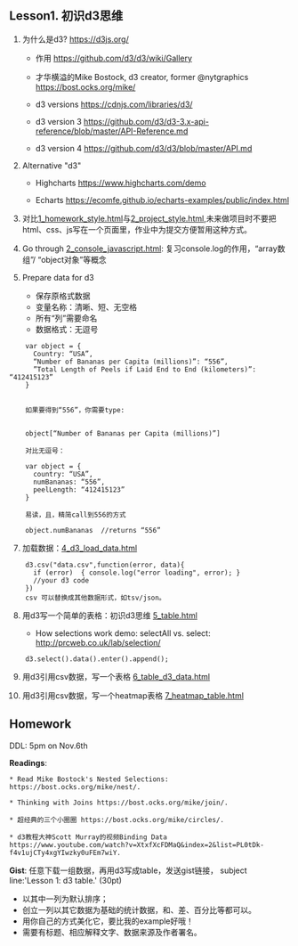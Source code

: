 ## Lesson1. 初识d3思维

1. 为什么是d3? https://d3js.org/

    * 作用 https://github.com/d3/d3/wiki/Gallery

    * 才华横溢的Mike Bostock, d3 creator, former @nytgraphics https://bost.ocks.org/mike/

    * d3 versions https://cdnjs.com/libraries/d3/

    * d3 version 3 https://github.com/d3/d3-3.x-api-reference/blob/master/API-Reference.md

    * d3 version 4 https://github.com/d3/d3/blob/master/API.md

2. Alternative "d3"

    * Highcharts https://www.highcharts.com/demo

    * Echarts https://ecomfe.github.io/echarts-examples/public/index.html

4. 对比[1_homework_style.html](1_homework_style.html)与[2_project_style.html](1_project_style.html),未来做项目时不要把html、css、js写在一个页面里，作业中为提交方便暂用这种方式。

5. Go through [2_console_javascript.html](2_console_javascript.html): 复习console.log的作用，“array数组”/ “object对象”等概念

6. Prepare data for d3

    * 保存原格式数据
    * 变量名称：清晰、短、无空格
    * 所有“列”需要命名
    * 数据格式：无逗号

````
    var object = {
      Country: “USA”,
      “Number of Bananas per Capita (millions)”: “556”,
      ”Total Length of Peels if Laid End to End (kilometers)”: “412415123”
    }


    如果要得到“556”，你需要type:


    object[“Number of Bananas per Capita (millions)”]

    对比无逗号：

    var object = { 
      country: “USA”,
      numBananas: “556”,
      peelLength: “412415123”
    }

    易读，且，精简call到556的方式

    object.numBananas  //returns “556”
````

7. 加载数据：[4_d3_load_data.html](4_d3_load_data.html)
````
    d3.csv("data.csv",function(error, data){
      if (error)  { console.log("error loading", error); }
      //your d3 code
    })
    csv 可以替换成其他数据形式，如tsv/json。
````
  
8. 用d3写一个简单的表格：初识d3思维 [5_table.html](5_table.html)

    * How selections work demo: selectAll vs. select: http://prcweb.co.uk/lab/selection/

````
    d3.select().data().enter().append();
````

9. 用d3引用csv数据，写一个表格 [6_table_d3_data.html](6_table_d3_data.html)

10. 用d3引用csv数据，写一个heatmap表格 [7_heatmap_table.html](7_heatmap_table.html)

## Homework

DDL: 5pm on Nov.6th

**Readings**:

    * Read Mike Bostock's Nested Selections: https://bost.ocks.org/mike/nest/. 

    * Thinking with Joins https://bost.ocks.org/mike/join/.

    * 超经典的三个小圈圈 https://bost.ocks.org/mike/circles/.

    * d3教程大神Scott Murray的视频Binding Data https://www.youtube.com/watch?v=XtxfXcFDMaQ&index=2&list=PL0tDk-f4v1ujCTy4xgYIwzky0uFEm7wiY.


**Gist**: 任意下载一组数据，再用d3写成table，发送gist链接， subject line:'Lesson 1: d3 table.'  (30pt)
* 以其中一列为默认排序；
* 创立一列以其它数据为基础的统计数据，和、差、百分比等都可以。
* 用你自己的方式美化它，要比我的example好哦！
* 需要有标题、相应解释文字、数据来源及作者署名。
